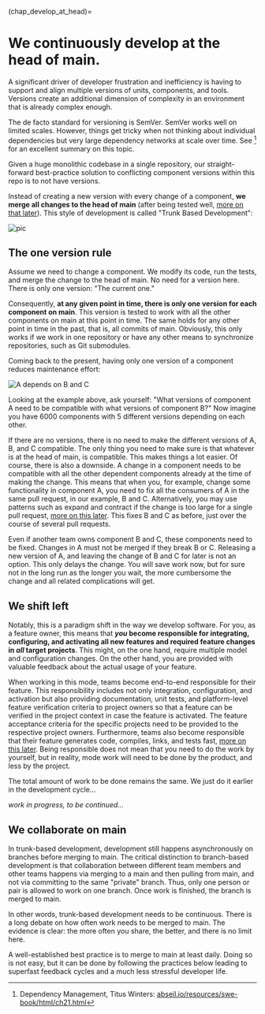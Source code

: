(chap_develop_at_head)=
# We continuously develop at the head of main.

A significant driver of developer frustration and inefficiency is having to support and align multiple versions of units, components, and tools.
Versions create an additional dimension of complexity in an environment that is already complex enough.

The de facto standard for versioning is SemVer. SemVer works well on limited scales. However, things get tricky when not thinking about individual dependencies but very large dependency networks at scale over time. See [^myref] for an excellent summary on this topic.

[^myref]: Dependency Management, Titus Winters: [abseil.io/resources/swe-book/html/ch21.html](https://abseil.io/resources/swe-book/html/ch21.html)

Given a huge monolithic codebase in a single repository, our straight-forward 
best-practice solution to conflicting component versions within this repo is to not have versions.

Instead of creating a new version with every change of a component, __we merge all changes to the head of main__ (after being tested well, [more on that later](chap_build_before_merge)). This style of development is called "Trunk Based Development":

![pic](img/3/tbd.png)

## The one version rule

Assume we need to change a component. We modify its code, run the tests, and merge the change to the head of main. No need for a version here. There is only one version: "The current one."

Consequently, __at any given point in time, there is only one version for each component on main__.
This version is tested to work with all the other components on main at this point in time. 
The same holds for any other point in time in the past, that is, all commits of main. Obviously, this only works if we work in one repository or have any other means to synchronize repositories, such as Git submodules. 

Coming back to the present, having only one version of a component
reduces maintenance effort:

![A depends on B and C](img/3/dependency.png)

Looking at the example above, ask yourself: "What versions of component A need to be compatible with what versions of component B?" Now imagine you have 6000 components with 5 different versions depending on each other. 

If there are no versions, there is no need to make the different versions of A, B, and C compatible. The only thing you need to make sure is that whatever is at the head of main, is compatible. This makes things a lot easier.
Of course, there is also a downside. A change in a component needs to be compatible with all the other dependent components already at the time of making the change. 
This means that when you, for example, change some functionality in component A, you need to fix all the consumers of A in the same pull request, in our example, B and C. 
Alternatively, you may use patterns such as expand and contract if the change is too large for a single pull request, [more on this later](chap_small_increments). This fixes B and C as before, just over the course of several pull requests.

Even if another team owns component B and C, these components need to be fixed. Changes in A must not be merged if they break B or C. Releasing a new version of A, and leaving the change of B and C for later is not an option. This only delays the change. You will save work now, but for sure not in the long run as the longer you wait, the more cumbersome the change and all related complications will get.

## We shift left

Notably, this is a paradigm shift in the way we develop software. For you, as a feature owner, this means that **_you_ become responsible for integrating, configuring, and activating all new features and required feature changes in _all_ target projects**. This might, on the one hand, require multiple model and configuration changes. On the other hand, you are provided with valuable feedback about the actual usage of your feature.

When working in this mode, teams become end-to-end responsible for their feature. This responsibility includes not only integration, configuration, and activation but also providing documentation, unit tests, and platform-level feature verification criteria to project owners so that a feature can be verified in the project context in case the feature is activated. The feature acceptance criteria for the specific projects need to be provided to the respective project owners. Furthermore, teams also become responsible that their feature generates code, compiles, links, and tests fast, [more on this later](chap_fast_build). Being responsible does not mean that you need to do the work by yourself, but in reality, mode work will need to be done by the product, and less by the project.

The total amount of work to be done remains the same. We just do it earlier in the development cycle...

_work in progress, to be continued..._

[comment]: # (Changes in software propagate instantly to Customer projects leading to an order of magnitudes reduced lead time.)

## We collaborate on main
 
In trunk-based development, development still happens asynchronously on branches before merging to main.
The critical distinction to branch-based development is that collaboration between different team members and other teams happens via merging to a main and then pulling from main, and not via committing to the same "private" branch. Thus, only one person or pair is allowed to work on one branch. Once work is finished, the branch is merged to main.

In other words, trunk-based development needs to be continuous. There is a long debate on how often work needs to be merged to main. The evidence is clear: the more often you share, the better, and there is no limit here.

A well-established best practice is to merge to main at least daily. Doing so is not easy, but it can be done by following the practices below leading to superfast feedback cycles and a much less stressful developer life.

